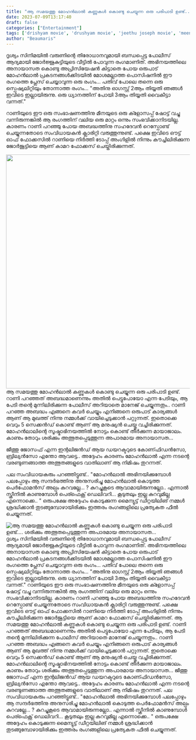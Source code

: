 ```yaml
---
title: "ആ സമയത്തു മോഹൻലാൽ കണ്ണുകൾ കൊണ്ടു ചെയ്യുന്ന ഒരു പരിപാടി ഉണ്ട്.... ശരിക്കും അത്ഭുതപ്പെടുത്തുന്ന അപാരമായ അനായാസത..."
date: 2023-07-09T13:17:40
draft: false
categories: ["Entertainment"]
tags: ['drishyam movie', 'drushyam movie', 'jeethu joseph movie', 'meena', 'mohanlal']
author: "Beaumaris"
---
```


ദൃശ്യം സിനിമയിൽ വരുണിന്റെ തിരോധാനവുമായി ബന്ധപ്പെട്ട പോലീസ് ആദ്യമായി ജോർജ്ജുകുട്ടിയുടെ വീട്ടിൽ പോവുന്ന രംഗമാണിത്. അഭിനയത്തിലെ അനായാസത കൊണ്ടു അപ്രിസിയേഷൻ കിട്ടാതെ പോയ ഒരുപാട് മോഹൻലാൽ പ്രകടനങ്ങൾക്കിടയിൽ മോശമല്ലാത്ത പൊസിഷനിൽ ഈ രംഗത്തെ പ്ലേസ് ചെയ്യാവുന്ന ഒരു രംഗം... പതിവ് പോലെ തന്നെ ഒരു സ്പെഷ്യലിറ്റിയും തോന്നാത്ത രംഗം...
"അതിനു ഓഗസ്റ്റ് 2ആം തിയ്യതി ഞങ്ങൾ ഇവിടെ ഇല്ലായിരുന്നു. ഒരു ധ്യാനത്തിന് പോയി 3ആം തിയ്യതി വൈകീട്ടാ വന്നത്."

റാണിയുടെ ഈ ഒരു സംഭാഷണത്തിനു മീനയുടെ ഒരു ക്ളോസപ്പ് ഷോട്ട് വച്ചു വന്നിരുന്നങ്കിൽ ആ രംഗത്തിന് വലിയ ഒരു മാറ്റം ഒന്നും സംഭവിക്കാനിടയില്ല. കാരണം റാണി പറഞ്ഞു പോയ അബദ്ധത്തിനു സഹദേവൻ റെസ്പോണ്ട് ചെയ്യുന്നതോടെ സംവിധായകൻ ക്ലാരിറ്റി വരുത്തുന്നുണ്ട്. പക്ഷെ ഇവിടെ ഔട്ട് ഓഫ് ഫോക്കസിൽ റാണിയെ നിർത്തി ടോപ്പ് അംഗിളിൽ നിന്നും കൗച്ചിലിരിക്കുന്ന ജോർജൂട്ടിയെ ആണ് കാമറ ഫോക്കസ് ചെയ്തിരിക്കുന്നത്.

<a href="https://cdn.boolokam.com/articles/2023/07/GEG.jpg"><img class="size-large wp-image-402533 aligncenter" src="https://cdn.boolokam.com/articles/2023/07/GEG-1024x819.jpg" alt="" width="800" height="640" /></a>ആ സമയത്തു മോഹൻലാൽ കണ്ണുകൾ കൊണ്ടു ചെയ്യുന്ന ഒരു പരിപാടി ഉണ്ട്. റാണി പറഞ്ഞത് അബദ്ധമാണെന്നും അതിൽ പെട്ടുപോയോ എന്ന പേടിയും, ആ പേടി തന്റെ മുന്നിലിരിക്കുന്ന പോലീസ് അറിയാതെ മാനേജ് ചെയ്യുന്നതും.. റാണി പറഞ്ഞ അബദ്ധം എങ്ങനെ കവർ ചെയ്യും എനിങ്ങനെ ഒരുപാട് കാര്യങ്ങൾ ആണ് ആ മുഖത്ത് നിന്നു നമ്മൾക്ക് വായിച്ചെടുക്കാൻ പറ്റുന്നത്. ഇതൊക്കെ വെറും 5 സെക്കൻഡ് കൊണ്ട് ആണ് ആ മനുഷ്യൻ ചെയ്തു വച്ചിരിക്കുന്നത്. മോഹൻലാലിന്റെ സൂഷ്മാഭിനയത്തിൽ നോട്ടം കൊണ്ട് തീർക്കുന്ന മായാജാലം. കാണും തോറും ശരിക്കും അത്ഭുതപ്പെടുത്തുന്ന അപാരമായ അനായാസത...

ജീത്തു ജോസഫ് എന്ന ഇന്റലിജൻഡ് ആയ ഡയറക്ടറുടെ കോണ്ഫിഡൻസോ, ബ്രില്യൻസോ എന്തോ ആവട്ടെ.. അദ്ദേഹം കാരണം മോഹൻലാൽ എന്ന നടന്റെ വരണ്ടുണങ്ങാത്ത അത്ഭുതങ്ങളുടെ വാതിലാണ് ആ നിമിഷം തുറന്നത്.

പല സംവിധായകരും പറഞ്ഞിട്ടുണ്ട്.. "മോഹൻലാൽ അഭിനയിക്കുമ്പോൾ പലപ്പോഴും ആ സന്ദർഭത്തിനു അനുസരിച്ചു മോഹൻലാൽ കൊടുത്ത പെർഫോമൻസ് അല്പം കുറവല്ലേ... ? കുറച്ചുകൂടെ ആവാമായിരുന്നല്ലോ.. എന്നാൽ സ്ക്രീനിൽ കാണുമ്പോൾ പെര്ഫെക്റ്റ് ഡെലിവറി... കൂടുതലും ഇല്ല കുറവുമില്ല എന്നൊക്കെ.. " ഒരുപക്ഷേ അദ്ദേഹം കൊടുക്കുന്ന മൈന്യുട്ട് ഡീറ്റയിലിങ് നമ്മൾ ശ്രദ്ധിക്കാൻ തുടങ്ങുമ്പോഴായിരിക്കും ഇത്തരം രംഗങ്ങളിലെ പ്രത്യേകത ഫീൽ ചെയ്യുന്നത്.


![ആ സമയത്തു മോഹൻലാൽ കണ്ണുകൾ കൊണ്ടു ചെയ്യുന്ന ഒരു പരിപാടി ഉണ്ട്.... ശരിക്കും അത്ഭുതപ്പെടുത്തുന്ന അപാരമായ അനായാസത...](https://cdn.boolokam.com/articles/2023/07/GEG-1024x819.jpg)ദൃശ്യം സിനിമയിൽ വരുണിന്റെ തിരോധാനവുമായി ബന്ധപ്പെട്ട പോലീസ് ആദ്യമായി ജോർജ്ജുകുട്ടിയുടെ വീട്ടിൽ പോവുന്ന രംഗമാണിത്. അഭിനയത്തിലെ അനായാസത കൊണ്ടു അപ്രിസിയേഷൻ കിട്ടാതെ പോയ ഒരുപാട് മോഹൻലാൽ പ്രകടനങ്ങൾക്കിടയിൽ മോശമല്ലാത്ത പൊസിഷനിൽ ഈ രംഗത്തെ പ്ലേസ് ചെയ്യാവുന്ന ഒരു രംഗം... പതിവ് പോലെ തന്നെ ഒരു സ്പെഷ്യലിറ്റിയും തോന്നാത്ത രംഗം... "അതിനു ഓഗസ്റ്റ് 2ആം തിയ്യതി ഞങ്ങൾ ഇവിടെ ഇല്ലായിരുന്നു. ഒരു ധ്യാനത്തിന് പോയി 3ആം തിയ്യതി വൈകീട്ടാ വന്നത്." റാണിയുടെ ഈ ഒരു സംഭാഷണത്തിനു മീനയുടെ ഒരു ക്ളോസപ്പ് ഷോട്ട് വച്ചു വന്നിരുന്നങ്കിൽ ആ രംഗത്തിന് വലിയ ഒരു മാറ്റം ഒന്നും സംഭവിക്കാനിടയില്ല. കാരണം റാണി പറഞ്ഞു പോയ അബദ്ധത്തിനു സഹദേവൻ റെസ്പോണ്ട് ചെയ്യുന്നതോടെ സംവിധായകൻ ക്ലാരിറ്റി വരുത്തുന്നുണ്ട്. പക്ഷെ ഇവിടെ ഔട്ട് ഓഫ് ഫോക്കസിൽ റാണിയെ നിർത്തി ടോപ്പ് അംഗിളിൽ നിന്നും കൗച്ചിലിരിക്കുന്ന ജോർജൂട്ടിയെ ആണ് കാമറ ഫോക്കസ് ചെയ്തിരിക്കുന്നത്. [](https://cdn.boolokam.com/articles/2023/07/GEG.jpg)ആ സമയത്തു മോഹൻലാൽ കണ്ണുകൾ കൊണ്ടു ചെയ്യുന്ന ഒരു പരിപാടി ഉണ്ട്. റാണി പറഞ്ഞത് അബദ്ധമാണെന്നും അതിൽ പെട്ടുപോയോ എന്ന പേടിയും, ആ പേടി തന്റെ മുന്നിലിരിക്കുന്ന പോലീസ് അറിയാതെ മാനേജ് ചെയ്യുന്നതും.. റാണി പറഞ്ഞ അബദ്ധം എങ്ങനെ കവർ ചെയ്യും എനിങ്ങനെ ഒരുപാട് കാര്യങ്ങൾ ആണ് ആ മുഖത്ത് നിന്നു നമ്മൾക്ക് വായിച്ചെടുക്കാൻ പറ്റുന്നത്. ഇതൊക്കെ വെറും 5 സെക്കൻഡ് കൊണ്ട് ആണ് ആ മനുഷ്യൻ ചെയ്തു വച്ചിരിക്കുന്നത്. മോഹൻലാലിന്റെ സൂഷ്മാഭിനയത്തിൽ നോട്ടം കൊണ്ട് തീർക്കുന്ന മായാജാലം. കാണും തോറും ശരിക്കും അത്ഭുതപ്പെടുത്തുന്ന അപാരമായ അനായാസത... ജീത്തു ജോസഫ് എന്ന ഇന്റലിജൻഡ് ആയ ഡയറക്ടറുടെ കോണ്ഫിഡൻസോ, ബ്രില്യൻസോ എന്തോ ആവട്ടെ.. അദ്ദേഹം കാരണം മോഹൻലാൽ എന്ന നടന്റെ വരണ്ടുണങ്ങാത്ത അത്ഭുതങ്ങളുടെ വാതിലാണ് ആ നിമിഷം തുറന്നത്. പല സംവിധായകരും പറഞ്ഞിട്ടുണ്ട്.. "മോഹൻലാൽ അഭിനയിക്കുമ്പോൾ പലപ്പോഴും ആ സന്ദർഭത്തിനു അനുസരിച്ചു മോഹൻലാൽ കൊടുത്ത പെർഫോമൻസ് അല്പം കുറവല്ലേ... ? കുറച്ചുകൂടെ ആവാമായിരുന്നല്ലോ.. എന്നാൽ സ്ക്രീനിൽ കാണുമ്പോൾ പെര്ഫെക്റ്റ് ഡെലിവറി... കൂടുതലും ഇല്ല കുറവുമില്ല എന്നൊക്കെ.. " ഒരുപക്ഷേ അദ്ദേഹം കൊടുക്കുന്ന മൈന്യുട്ട് ഡീറ്റയിലിങ് നമ്മൾ ശ്രദ്ധിക്കാൻ തുടങ്ങുമ്പോഴായിരിക്കും ഇത്തരം രംഗങ്ങളിലെ പ്രത്യേകത ഫീൽ ചെയ്യുന്നത്.
